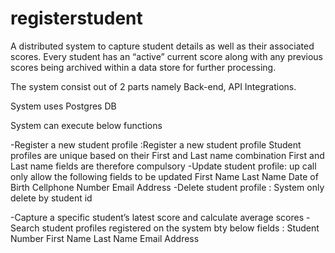 # registerstudent

A distributed system to capture student details as well as their associated scores. Every
student has an “active” current score along with any previous scores being archived within a data
store for further processing.

The system consist out of 2 parts namely Back-end, API Integrations.

System uses Postgres DB 

System can execute below functions 


-Register a new student profile :Register a new student profile
                                 Student profiles are unique based on their First and Last name combination
                                 First and Last name fields are therefore compulsory 
-Update student profile: up call only allow the following fields to be updated 
                        First Name
                        Last Name
                        Date of Birth
                        Cellphone Number
                        Email Address
-Delete student profile : System only delete by student id 

-Capture a specific student’s latest score and calculate average scores
-Search student profiles registered on the system bty below fields : Student Number
                                                                     First Name
                                                                     Last Name
                                                                     Email Address


